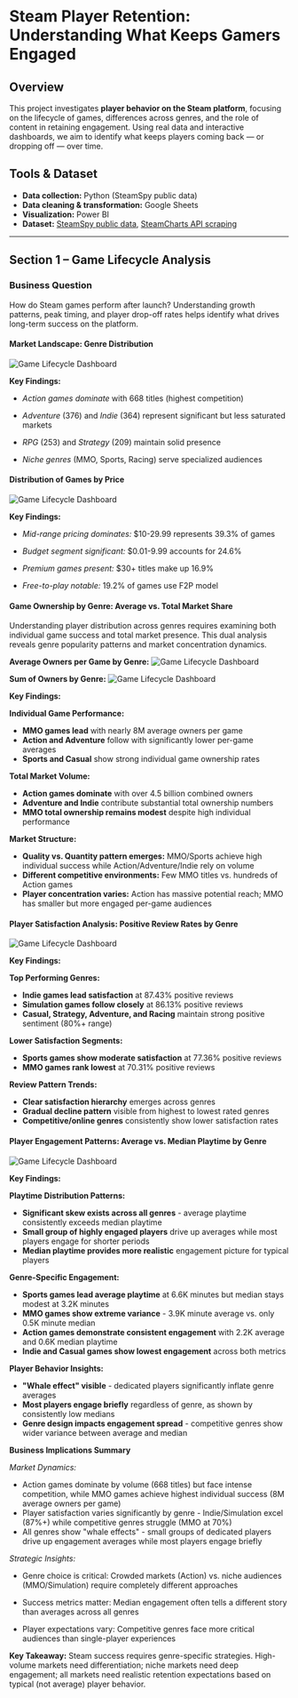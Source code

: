 # Steam Player Retention: Understanding What Keeps Gamers Engaged

## Overview
This project investigates **player behavior on the Steam platform**, focusing on the lifecycle of games, differences across genres, and the role of content in retaining engagement. Using real data and interactive dashboards, we aim to identify what keeps players coming back — or dropping off — over time.

## Tools & Dataset
- **Data collection:** Python (SteamSpy public data)
- **Data cleaning & transformation:** Google Sheets
- **Visualization:** Power BI
- **Dataset:** [SteamSpy public data](https://steamspy.com/api.php), [SteamCharts API scraping](https://steamcharts.com/)

---

## Section 1 – Game Lifecycle Analysis

### Business Question
How do Steam games perform after launch? Understanding growth patterns, peak timing, and player drop-off rates helps identify what drives long-term success on the platform.

#### Market Landscape: Genre Distribution

![Game Lifecycle Dashboard](plots/distribution_by_genre.jpg)

**Key Findings:**

- *Action games dominate* with 668 titles (highest competition)

- *Adventure* (376) and *Indie* (364) represent significant but less saturated markets

- *RPG* (253) and *Strategy* (209) maintain solid presence

- *Niche genres* (MMO, Sports, Racing) serve specialized audiences


#### Distribution of Games by Price

![Game Lifecycle Dashboard](plots/distribution_by_price.jpg)

**Key Findings:**

- *Mid-range pricing dominates:* $10-29.99 represents 39.3% of games

- *Budget segment significant:* $0.01-9.99 accounts for 24.6%

- *Premium games present:* $30+ titles make up 16.9%

- *Free-to-play notable:* 19.2% of games use F2P model

#### Game Ownership by Genre: Average vs. Total Market Share

Understanding player distribution across genres requires examining both individual game success and total market presence. This dual analysis reveals genre popularity patterns and market concentration dynamics.

**Average Owners per Game by Genre:**
![Game Lifecycle Dashboard](plots/average_owners_by_genre.jpg)

**Sum of Owners by Genre:**
![Game Lifecycle Dashboard](plots/sum_of_owners_by_genre.jpg)

**Key Findings:**

**Individual Game Performance:**
- **MMO games lead** with nearly 8M average owners per game
- **Action and Adventure** follow with significantly lower per-game averages
- **Sports and Casual** show strong individual game ownership rates

**Total Market Volume:**
- **Action games dominate** with over 4.5 billion combined owners
- **Adventure and Indie** contribute substantial total ownership numbers
- **MMO total ownership remains modest** despite high individual performance

**Market Structure:**
- **Quality vs. Quantity pattern emerges:** MMO/Sports achieve high individual success while Action/Adventure/Indie rely on volume
- **Different competitive environments:** Few MMO titles vs. hundreds of Action games
- **Player concentration varies:** Action has massive potential reach; MMO has smaller but more engaged per-game audiences

#### Player Satisfaction Analysis: Positive Review Rates by Genre

![Game Lifecycle Dashboard](plots/average_per_of_reviews.jpg)

**Key Findings:**

**Top Performing Genres:**
- **Indie games lead satisfaction** at 87.43% positive reviews
- **Simulation games follow closely** at 86.13% positive reviews
- **Casual, Strategy, Adventure, and Racing** maintain strong positive sentiment (80%+ range)

**Lower Satisfaction Segments:**
- **Sports games show moderate satisfaction** at 77.36% positive reviews
- **MMO games rank lowest** at 70.31% positive reviews

**Review Pattern Trends:**
- **Clear satisfaction hierarchy** emerges across genres
- **Gradual decline pattern** visible from highest to lowest rated genres
- **Competitive/online genres** consistently show lower satisfaction rates

#### Player Engagement Patterns: Average vs. Median Playtime by Genre

![Game Lifecycle Dashboard](plots/average_median_playtime.jpg)

**Key Findings:**

**Playtime Distribution Patterns:**
- **Significant skew exists across all genres** - average playtime consistently exceeds median playtime
- **Small group of highly engaged players** drive up averages while most players engage for shorter periods
- **Median playtime provides more realistic** engagement picture for typical players

**Genre-Specific Engagement:**
- **Sports games lead average playtime** at 6.6K minutes but median stays modest at 3.2K minutes
- **MMO games show extreme variance** - 3.9K minute average vs. only 0.5K minute median
- **Action games demonstrate consistent engagement** with 2.2K average and 0.6K median playtime
- **Indie and Casual games show lowest engagement** across both metrics

**Player Behavior Insights:**
- **"Whale effect" visible** - dedicated players significantly inflate genre averages
- **Most players engage briefly** regardless of genre, as shown by consistently low medians
- **Genre design impacts engagement spread** - competitive genres show wider variance between average and median

**Business Implications Summary**

*Market Dynamics:*
- Action games dominate by volume (668 titles) but face intense competition, while MMO games achieve highest individual success (8M average owners per game)
- Player satisfaction varies significantly by genre - Indie/Simulation excel (87%+) while competitive genres struggle (MMO at 70%)
- All genres show "whale effects" - small groups of dedicated players drive up engagement averages while most players engage briefly

*Strategic Insights:*
- Genre choice is critical: Crowded markets (Action) vs. niche audiences (MMO/Simulation) require completely different approaches

- Success metrics matter: Median engagement often tells a different story than averages across all genres

- Player expectations vary: Competitive genres face more critical audiences than single-player experiences

**Key Takeaway:** Steam success requires genre-specific strategies. High-volume markets need differentiation; niche markets need deep engagement; all markets need realistic retention expectations based on typical (not average) player behavior.



















